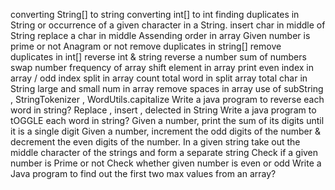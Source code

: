 converting String[] to string
converting int[] to int
finding duplicates in String or occurrence of a given character in a String.
insert char in middle of String
replace a char in middle
Assending order in array
Given number is prime or not
Anagram or not
remove duplicates in string[]
remove duplicates in int[]
reverse int & string
reverse a number
sum of numbers
swap number
frequency of array
shift element in array
print even index in array / odd index
split in array
count total word in split array
total char in String
large and small num in array
remove spaces in array
use of subString , StringTokenizer , WordUtils.capitalize
Write a java program to reverse each word in string?
Replace , insert , delected in String
Write a java program to tOGGLE each word in string?
Given a number, print the sum of its digits until it is a single digit
Given a number, increment the odd digits of the number & decrement the even digits of the number.
In a given string take out the middle character of the strings and form a separate string
Check if a given number is Prime or not
Check whether given number is even or odd 
Write a Java program to find out the first two max values from an array?
